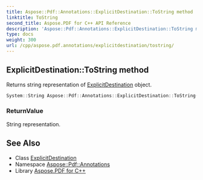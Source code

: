 ```yaml
---
title: Aspose::Pdf::Annotations::ExplicitDestination::ToString method
linktitle: ToString
second_title: Aspose.PDF for C++ API Reference
description: 'Aspose::Pdf::Annotations::ExplicitDestination::ToString method. Returns string representation of ExplicitDestination object in C++.'
type: docs
weight: 300
url: /cpp/aspose.pdf.annotations/explicitdestination/tostring/
---
```

## ExplicitDestination::ToString method


Returns string representation of [ExplicitDestination](../) object.

```cpp
System::String Aspose::Pdf::Annotations::ExplicitDestination::ToString() const override=0
```


### ReturnValue

String representation.

## See Also

* Class [ExplicitDestination](../)
* Namespace [Aspose::Pdf::Annotations](../../)
* Library [Aspose.PDF for C++](../../../)
